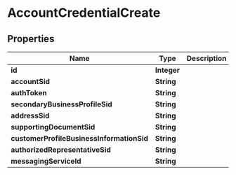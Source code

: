 # AccountCredentialCreate

## Properties
Name | Type | Description | Notes
------------ | ------------- | ------------- | -------------
**id** | **Integer** |  | 
**accountSid** | **String** |  | 
**authToken** | **String** |  |  [optional]
**secondaryBusinessProfileSid** | **String** |  |  [optional]
**addressSid** | **String** |  |  [optional]
**supportingDocumentSid** | **String** |  |  [optional]
**customerProfileBusinessInformationSid** | **String** |  |  [optional]
**authorizedRepresentativeSid** | **String** |  |  [optional]
**messagingServiceId** | **String** |  |  [optional]
